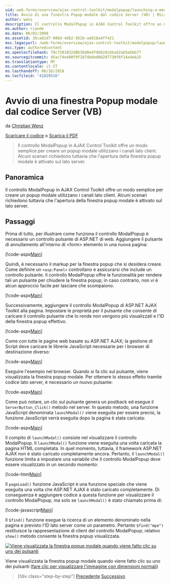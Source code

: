 ```yaml
---
uid: web-forms/overview/ajax-control-toolkit/modalpopup/launching-a-modal-popup-window-from-server-code-vb
title: Avvio di una finestra Popup modale dal codice Server (VB) | Microsoft Docs
author: wenz
description: Il controllo ModalPopup in AJAX Control Toolkit offre un modo semplice per creare un popup modale utilizzano i canali lato client. Tuttavia alcuni scenari richiedono che t...
ms.author: riande
ms.date: 06/02/2008
ms.assetid: 36ca81d7-906d-4db2-952b-add18a4ff421
msc.legacyurl: /web-forms/overview/ajax-control-toolkit/modalpopup/launching-a-modal-popup-window-from-server-code-vb
msc.type: authoredcontent
ms.openlocfilehash: 79c7281032d8b36d0e4f4b62dcbbad2ab5ebbb77
ms.sourcegitcommit: 45ac74e400f9f2b7dbded66297730f6f14a4eb25
ms.translationtype: MT
ms.contentlocale: it-IT
ms.lasthandoff: 08/16/2018
ms.locfileid: "41829516"
---
```

<a name="launching-a-modal-popup-window-from-server-code-vb"></a>Avvio di una finestra Popup modale dal codice Server (VB)
====================
da [Christian Wenz](https://github.com/wenz)

[Scaricare il codice](http://download.microsoft.com/download/2/4/0/24052038-f942-4336-905b-b60ae56f0dd5/ModalPopup1.vb.zip) o [Scarica il PDF](http://download.microsoft.com/download/b/6/a/b6ae89ee-df69-4c87-9bfb-ad1eb2b23373/modalpopup1VB.pdf)

> Il controllo ModalPopup in AJAX Control Toolkit offre un modo semplice per creare un popup modale utilizzano i canali lato client. Alcuni scenari richiedono tuttavia che l'apertura della finestra popup modale è attivato sul lato server.


## <a name="overview"></a>Panoramica

Il controllo ModalPopup in AJAX Control Toolkit offre un modo semplice per creare un popup modale utilizzano i canali lato client. Alcuni scenari richiedono tuttavia che l'apertura della finestra popup modale è attivato sul lato server.

## <a name="steps"></a>Passaggi

Prima di tutto, per illustrare come funziona il controllo ModalPopup è necessario un controllo pulsante di ASP.NET di web. Aggiungere il pulsante di annullamento all'interno di &lt;form&gt; elemento in una nuova pagina:

[!code-aspx[Main](launching-a-modal-popup-window-from-server-code-vb/samples/sample1.aspx)]

Quindi, è necessario il markup per la finestra popup che si desidera creare. Come definire un `<asp:Panel>` controllano e assicurarsi che include un controllo pulsante. Il controllo ModalPopup offre le funzionalità per rendere tali un pulsante per chiudere la finestra popup; in caso contrario, non vi è alcun approccio facile per lasciare che scompaiono.

[!code-aspx[Main](launching-a-modal-popup-window-from-server-code-vb/samples/sample2.aspx)]

Successivamente, aggiungere il controllo ModalPopup di ASP.NET AJAX Toolkit alla pagina. Impostare le proprietà per il pulsante che consente di caricare il controllo pulsante che lo rende non vengono più visualizzati e l'ID della finestra popup effettivo.

[!code-aspx[Main](launching-a-modal-popup-window-from-server-code-vb/samples/sample3.aspx)]

Come con tutte le pagine web basate su ASP.NET AJAX; la gestione di Script deve caricare le librerie JavaScript necessarie per i browser di destinazione diverso:

[!code-aspx[Main](launching-a-modal-popup-window-from-server-code-vb/samples/sample4.aspx)]

Eseguire l'esempio nel browser. Quando si fa clic sul pulsante, viene visualizzata la finestra popup modale. Per ottenere lo stesso effetto tramite codice lato server, è necessario un nuovo pulsante:

[!code-aspx[Main](launching-a-modal-popup-window-from-server-code-vb/samples/sample5.aspx)]

Come può notare, un clic sul pulsante genera un postback ed esegue il `ServerButton_Click()` metodo nel server. In questo metodo, una funzione JavaScript denominata `launchModal()` viene eseguita per essere precisi, la funzione JavaScript verrà eseguita dopo la pagina è stata caricata:

[!code-aspx[Main](launching-a-modal-popup-window-from-server-code-vb/samples/sample6.aspx)]

Il compito di `launchModal()` consiste nel visualizzare il controllo ModalPopup. Il `launchModal()` funzione viene eseguita una volta caricata la pagina HTML completata. In quel momento, tuttavia, il framework ASP.NET AJAX non è stato caricato completamente ancora. Pertanto, il `launchModal()` funzione limita a impostare una variabile che il controllo ModalPopup deve essere visualizzato in un secondo momento:

[!code-html[Main](launching-a-modal-popup-window-from-server-code-vb/samples/sample7.html)]

Il `pageLoad()` funzione JavaScript è una funzione speciale che viene eseguita una volta che ASP.NET AJAX è stato caricato completamente. Di conseguenza è aggiungere codice a questa funzione per visualizzare il controllo ModalPopup, ma solo se `launchModal()` è stato chiamato prima di:

[!code-javascript[Main](launching-a-modal-popup-window-from-server-code-vb/samples/sample8.js)]

Il `$find()` funzione esegue la ricerca di un elemento denominato nella pagina e previsto l'ID lato server come un parametro. Pertanto `$find("mpe")` restituisce la rappresentazione di client del controllo ModalPopup; relativo `show()` metodo consente la finestra popup visualizzata.


[![Viene visualizzata la finestra popup modale quando viene fatto clic su uno dei pulsanti](launching-a-modal-popup-window-from-server-code-vb/_static/image2.png)](launching-a-modal-popup-window-from-server-code-vb/_static/image1.png)

Viene visualizzata la finestra popup modale quando viene fatto clic su uno dei pulsanti ([fare clic per visualizzare l'immagine con dimensioni normali](launching-a-modal-popup-window-from-server-code-vb/_static/image3.png))

> [!div class="step-by-step"]
> [Precedente](positioning-a-modalpopup-cs.md)
> [Successivo](using-modalpopup-with-a-repeater-control-vb.md)
